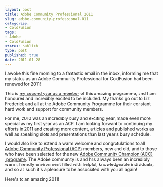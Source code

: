 ```yaml
---
layout: post
title: Adobe Community Professional 2011
slug: adobe-community-professional-011
categories:
- ColdFusion
tags:
- Adobe
- ColdFusion
status: publish
type: post
published: true
date: 2011-01-28
---
```

<p>I awoke this fine morning to a fantastic email in the inbox, informing me that my status as an Adobe Community Professional for ColdFusion had been renewed for 2011!</p>
<p>This is <a title="Matt Gifford - Adobe Community Professional 2010" href="http://www.mattgifford.co.uk/adobe-community-professional/" target="_self">my second year as a member</a> of this amazing programme, and I am honoured and incredibly excited to be included. My thanks go out to Liz Frederick and all at the Adobe Community Programme for their constant hard work and support for community members.</p>
<p>For me, 2010 was an incredibly busy and exciting year, made even more special as my first year as an ACP. I am looking forward to continuing my efforts in 2011 and creating more content, articles and published works as well as speaking slots and presentations than last year's busy schedule.</p>
<p>I would also like to extend a warm welcome and congratulations to all <a title="Adobe Community Professional Members 2011" href="http://blogs.adobe.com/community/2011/01/adobe-community-professionals-2011.html" target="_blank">Adobe Community Professional (ACP)</a> members, new and old, and to those who have been selected for the new <a title="Adobe Community Champions 2011" href="http://blogs.adobe.com/community/2011/01/adobe-community-champions-2011.html" target="_blank">Adobe Community Champion (ACC)  programe</a>. The Adobe community is and has always been an incredibly warm, friendly environment filled with helpful, knowledgeable individuals, and so as such it's a pleasure to be associated with you all again!</p>
<p>Here's to an amazing 2011!</p>
